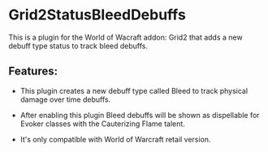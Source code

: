# Grid2StatusBleedDebuffs

This is a plugin for the World of Wacraft addon: Grid2 that adds a new debuff type status to track bleed debuffs.


## Features:

- This plugin creates a new debuff type called Bleed to track physical damage over time debuffs.

- After enabling this plugin Bleed debuffs will be shown as dispellable for Evoker classes with the Cauterizing Flame talent.

- It's only compatible with World of Warcraft retail version.
